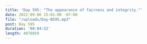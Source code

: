```yaml
---
title: 'Day 595: "The appearance of fairness and integrity."'
date: 2022-09-06 15:01:00 -07:00
file: "/uploads/Day-B595.mp3"
post: Day 595
duration: '00:04:52'
length: 4078859
---
```


